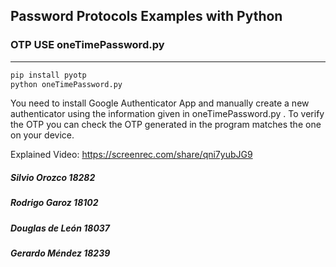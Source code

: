 ## Password Protocols Examples with Python
### OTP USE oneTimePassword.py
<hr>

```python
pip install pyotp
python oneTimePassword.py
```
You need to install Google Authenticator App and manually create a new authenticator using the information given in oneTimePassword.py .
To verify the OTP you can check the OTP generated in the program matches the one on your device.

Explained Video:
https://screenrec.com/share/qni7yubJG9


##### Silvio Orozco 18282
##### Rodrigo Garoz 18102
##### Douglas de León 18037
##### Gerardo Méndez 18239
